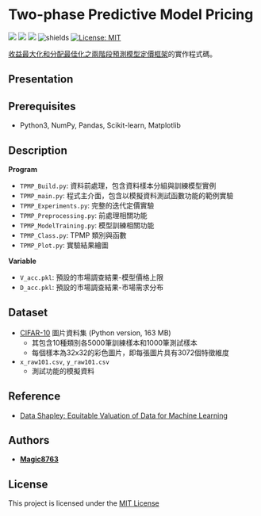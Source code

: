 # Two-phase Predictive Model Pricing
![](https://img.shields.io/github/stars/magic8763/TPMP)
![](https://img.shields.io/github/watchers/magic8763/TPMP)
![](https://img.shields.io/github/forks/magic8763/TPMP)
![shields](https://img.shields.io/badge/python-3.8%2B-blue?style=flat-square)
[![License: MIT](https://img.shields.io/badge/License-MIT-yellow?style=flat-square)](https://opensource.org/licenses/MIT)

[收益最大化和分配最佳化之兩階段預測模型定價框架](https://hdl.handle.net/11296/4w3p68)的實作程式碼。






## Presentation


## Prerequisites
- Python3, NumPy, Pandas, Scikit-learn, Matplotlib

## Description
**Program**
- `TPMP_Build.py`: 資料前處理，包含資料樣本分組與訓練模型實例
- `TPMP_main.py`: 程式主介面，包含以模擬資料測試函數功能的範例實驗
- `TPMP_Experiments.py`: 完整的迭代定價實驗
- `TPMP_Preprocessing.py`: 前處理相關功能
- `TPMP_ModelTraining.py`: 模型訓練相關功能
- `TPMP_Class.py`: TPMP 類別與函數
- `TPMP_Plot.py`: 實驗結果繪圖

**Variable**
- `V_acc.pkl`: 預設的市場調查結果-模型價格上限
- `D_acc.pkl`: 預設的市場調查結果-市場需求分布

## Dataset
- [CIFAR-10](https://www.cs.toronto.edu/~kriz/cifar.html) 圖片資料集 (Python version, 163 MB)
  - 其包含10種類別各5000筆訓練樣本和1000筆測試樣本
  - 每個樣本為32x32的彩色圖片，即每張圖片具有3072個特徵維度
- `x_raw101.csv`, `y_raw101.csv`
  - 測試功能的模擬資料

## Reference
- [Data Shapley: Equitable Valuation of Data for Machine Learning](https://github.com/amiratag/DataShapley)

## Authors
- **[Magic8763](https://github.com/Magic8763)**

## License
This project is licensed under the [MIT License](https://github.com/Magic8763/TPMP/blob/main/LICENSE)
